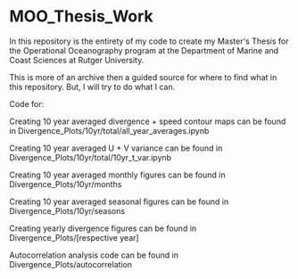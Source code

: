 # MOO_Thesis_Work
In this repository is the entirety of my code to create my Master's Thesis for the Operational Oceanography program at the Department of Marine and Coast Sciences at Rutger University.

This is more of an archive then a guided source for where to find what in this repository. But, I will try to do what I can.

Code for:

Creating 10 year averaged divergence + speed contour maps can be found in Divergence_Plots/10yr/total/all_year_averages.ipynb

Creating 10 year averaged U + V variance can be found in Divergence_Plots/10yr/total/10yr_t_var.ipynb

Creating 10 year averaged monthly figures can be found in Divergence_Plots/10yr/months

Creating 10 year averaged seasonal figures can be found in Divergence_Plots/10yr/seasons


Creating yearly divergence figures can be found in Divergence_Plots/[respective year]


Autocorrelation analysis code can be found in Divergence_Plots/autocorrelation

